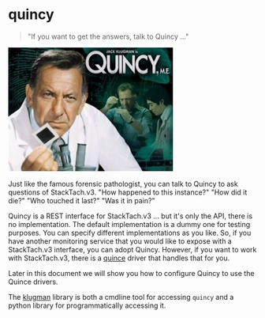 quincy
======

> "If you want to get the answers, talk to Quincy ..."

![Quincy](images/quincy.jpg)

Just like the famous forensic pathologist, you can talk to Quincy to ask
questions of StackTach.v3. "How happened to this instance?" "How did it die?"
"Who touched it last?" "Was it in pain?"

Quincy is a REST interface for StackTach.v3 ... but it's only the API, there
is no implementation. The default implementation is a dummy one for testing
purposes. You can specify different implementations as you like. So, if
you have another monitoring service that you would like to expose with a
StackTach.v3 interface, you can adopt Quincy. However, if you want to work with
StackTach.v3, there is a [quince](https://github.com/StackTach/quince) driver 
that handles that for you.

Later in this document we will show you how to configure Quincy to use 
the Quince drivers.

The [klugman](https://github.com/StackTach/klugman) library is both a cmdline 
tool for accessing `quincy` and a python library for programmatically accessing it. 
